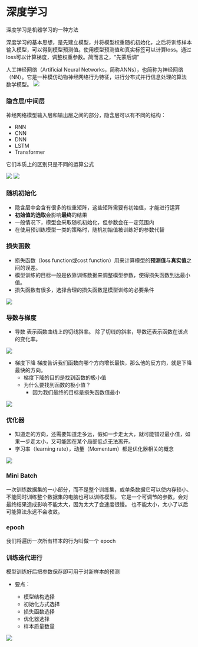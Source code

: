 # 深度学习

深度学习是机器学习的一种方法

深度学习的基本思想，是先建立模型，并将模型权重随机初始化，之后将训练样本输入模型，可以得到模型预测值。使用模型预测值和真实标签可以计算loss。通过loss可以计算梯度，调整权重参数。简而言之，“先蒙后调”
 人工神经网络（Artificial Neural Networks，简称ANNs），也简称为神经网络（NN）。它是一种模仿动物神经网络行为特征，进行分布式并行信息处理的算法数学模型。
 ![](./image/2.png)


### 隐含层/中间层
神经网络模型输入层和输出层之间的部分，隐含层可以有不同的结构：- RNN- CNN- DNN
- LSTM
- Transformer它们本质上的区别只是不同的运算公式
![](./image/3.png) ![](./image/4.png)

### 随机初始化

- 隐含层中会含有很多的权重矩阵，这些矩阵需要有初始值，才能进行运算- **初始值的选取**会影响**最终**的结果- 一般情况下，模型会采取随机初始化，但参数会在一定范围内- 在使用预训练模型一类的策略时，随机初始值被训练好的参数代替

### 损失函数
- 损失函数（loss function或cost function）用来计算模型的**预测值**与**真实值**之间的误差。- 模型训练的目标一般是依靠训练数据来调整模型参数，使得损失函数到达最小值。- 损失函数有很多，选择合理的损失函数是模型训练的必要条件

![](./image/5.png)

### 导数与梯度

- 导数
表示函数曲线上的切线斜率。 除了切线的斜率，导数还表示函数在该点的变化率。

![](./image/6.png) 

- 梯度下降
梯度告诉我们函数向哪个方向增长最快，那么他的反方向，就是下降最快的方向。
    - 梯度下降的目的是找到函数的极小值    - 为什么要找到函数的极小值？
        - 因为我们最终的目标是损失函数值最小![](./image/7.png)

### 优化器

- 知道走的方向，还需要知道走多远，假如一步走太大，就可能错过最小值，如果一步走太小，又可能困在某个局部低点无法离开。
- 学习率（learning rate），动量（Momentum）都是优化器相关的概念

![](./image/8.png)

### Mini Batch

一次训练数据集的一小部分，而不是整个训练集，或单条数据它可以使内存较小、不能同时训练整个数据集的电脑也可以训练模型。它是一个可调节的参数，会对最终结果造成影响不能太大，因为太大了会速度很慢。 也不能太小，太小了以后可能算法永远不会收敛。

### epoch

我们将遍历一次所有样本的行为叫做一个 epoch

### 训练迭代进行
模型训练好后把参数保存即可用于对新样本的预测

- 要点：    - 模型结构选择    - 初始化方式选择
    - 损失函数选择
    - 优化器选择
    - 样本质量数量![](./image/9.png)

 


